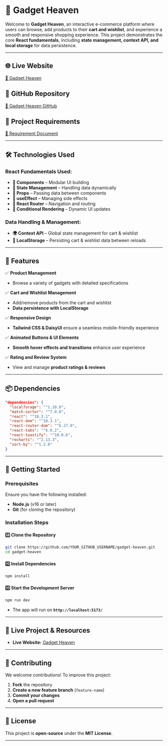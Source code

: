 
# 🛒 Gadget Heaven  

Welcome to **Gadget Heaven**, an interactive e-commerce platform where users can browse, add products to their **cart and wishlist**, and experience a smooth and responsive shopping experience. This project demonstrates the core **React fundamentals**, including **state management, context API, and local storage** for data persistence.  

---

## 🌐 **Live Website**  
[🔗 Gadget Heaven](https://assignment08-gadgets-haven.netlify.app/)  

## 📂 **GitHub Repository**  
[🔗 Gadget Heaven GitHub](https://github.com/RizbiAhmmad/Gadget-Heaven-Website)  

## 📜 **Project Requirements**  
[🔗 Requirement Document](https://pdf.ac/2V5qwr)  

---

## 🛠 **Technologies Used**  

### **React Fundamentals Used:**  
- **🔹 Components** – Modular UI building  
- **🔹 State Management** – Handling data dynamically  
- **🔹 Props** – Passing data between components  
- **🔹 useEffect** – Managing side effects  
- **🔹 React Router** – Navigation and routing  
- **🔹 Conditional Rendering** – Dynamic UI updates  

### **Data Handling & Management:**  
- **🌍 Context API** – Global state management for cart & wishlist  
- **💾 LocalStorage** – Persisting cart & wishlist data between reloads  

---

## 📌 **Features**  

✅ **Product Management**  
- Browse a variety of gadgets with detailed specifications  

✅ **Cart and Wishlist Management**  
- Add/remove products from the cart and wishlist  
- **Data persistence with LocalStorage**  

✅ **Responsive Design**  
- **Tailwind CSS & DaisyUI** ensure a seamless mobile-friendly experience  

✅ **Animated Buttons & UI Elements**  
- **Smooth hover effects and transitions** enhance user experience  

✅ **Rating and Review System**  
- View and manage **product ratings & reviews**  

---

## 📦 **Dependencies**  

```json
"dependencies": {
  "localforage": "^1.10.0",
  "match-sorter": "^7.0.0",
  "react": "^18.3.1",
  "react-dom": "^18.3.1",
  "react-router-dom": "^6.27.0",
  "react-tabs": "^6.0.2",
  "react-toastify": "^10.0.6",
  "recharts": "^2.13.3",
  "sort-by": "^1.2.0"
}
```

---

## 🚀 **Getting Started**  

### **Prerequisites**  
Ensure you have the following installed:  
- **Node.js** (v16 or later)  
- **Git** (for cloning the repository)  

### **Installation Steps**  

#### **1️⃣ Clone the Repository**  
```sh
git clone https://github.com/YOUR_GITHUB_USERNAME/gadget-heaven.git
cd gadget-heaven
```

#### **2️⃣ Install Dependencies**  
```sh
npm install
```

#### **3️⃣ Start the Development Server**  
```sh
npm run dev
```
- The app will run on **`http://localhost:5173/`**  

---

## 🔗 **Live Project & Resources**  
- **Live Website:** [Gadget Heaven](https://assignment08-gadgets-haven.netlify.app/)  

---

## 🤝 **Contributing**  
We welcome contributions! To improve this project:  
1. **Fork** the repository  
2. **Create a new feature branch** (`feature-name`)  
3. **Commit your changes**  
4. **Open a pull request**  

---

## 📜 **License**  
This project is **open-source** under the **MIT License**.  

---

